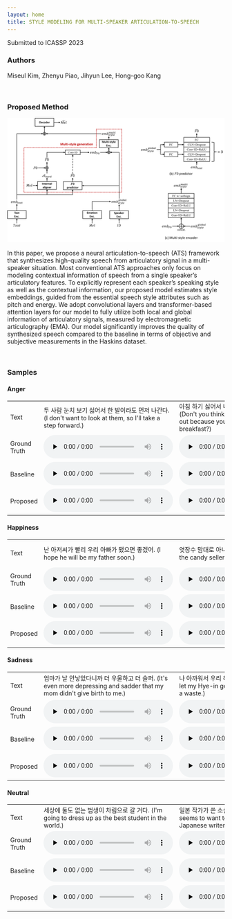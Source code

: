 ```yaml
---
layout: home
title: STYLE MODELING FOR MULTI-SPEAKER ARTICULATION-TO-SPEECH
---
```


Submitted to ICASSP 2023 

<h3>Authors
</h3>

Miseul Kim, Zhenyu Piao, Jihyun Lee, Hong-goo Kang

<br />

<h3>Proposed Method</h3>
<img src="./assets/img/unified_fig.png">

In this paper, we propose a neural articulation-to-speech
(ATS) framework that synthesizes high-quality speech from
articulatory signal in a multi-speaker situation. Most conventional
ATS approaches only focus on modeling contextual information
of speech from a single speaker’s articulatory features.
To explicitly represent each speaker’s speaking style as
well as the contextual information, our proposed model estimates
style embeddings, guided from the essential speech
style attributes such as pitch and energy. We adopt convolutional
layers and transformer-based attention layers for our
model to fully utilize both local and global information of articulatory
signals, measured by electromagnetic articulography
(EMA). Our model significantly improves the quality of
synthesized speech compared to the baseline in terms of objective
and subjective measurements in the Haskins dataset.

<br />

<h3>Samples
</h3>

<h4>Anger</h4>

<table style="margin-left: auto; margin-right: auto;">
    <tr>
        <td>
        	Text
        </td>
        <td class="text">
            두 사람 눈치 보기 싫어서 한 발이라도 먼저 나간다. (I don't want to look at them, so I'll take a step forward.)
        </td>
        <td class="text">
            아침 하기 싫어서 나오는 거 내 모를 줄 알아? (Don't you think I don't know you're coming out because you don't want to make breakfast?)
        </td>
        <td class="text">
            내 앞에 앉기 싫은 모양인데, 그럼 앉지마. (You don't want to sit in front of me, then don't sit down.)
        </td>
        <td class="text">
            들어오기 싫으면, 이참에 끝장을 내라고 그러세요. (If he don't want to come in, tell him to finish it this time.)
        </td>
    </tr>
    <tr>
        <td class="first-col">Ground Truth</td>
        <td><audio controls="" preload="none"><source src="./assets/samples/ref/angry/anger_f_300.wav"></audio></td>
        <td><audio controls="" preload="none"><source src="./assets/samples/ref/angry/angry_f_0750.wav"></audio></td>
        <td><audio controls="" preload="none"><source src="./assets/samples/ref/angry/anger_m_161.wav"></audio></td>
        <td><audio controls="" preload="none"><source src="./assets/samples/ref/angry/angry_m_0082.wav"></audio></td>
    </tr>
    <tr>
        <td class="first-col">Baseline</td>
        <td><audio controls="" preload="none"><source src="./assets/samples/angry/8_cer_base_anger_f1.wav"></audio></td>
        <td><audio controls="" preload="none"><source src="./assets/samples/angry/4_cer_base_angry_f2.wav"></audio></td>
        <td><audio controls="" preload="none"><source src="./assets/samples/angry/45_cer_base_anger_m1.wav"></audio></td>
        <td><audio controls="" preload="none"><source src="./assets/samples/angry/17_cer_base_angry_m2.wav"></audio></td>
    </tr>
    <tr>
        <td class="first-col">Proposed</td>
        <td><audio controls="" preload="none"><source src="./assets/samples/angry/8_prop_anger_f1.wav"></audio></td>
        <td><audio controls="" preload="none"><source src="./assets/samples/angry/4_prop_angry_f2.wav"></audio></td>
        <td><audio controls="" preload="none"><source src="./assets/samples/angry/45_prop_anger_m1.wav"></audio></td>
        <td><audio controls="" preload="none"><source src="./assets/samples/angry/17_prop_angry_m2.wav"></audio></td>
    </tr>
</table>

 <h4>Happiness</h4>

<table style="margin-left: auto; margin-right: auto;">
    <tr>
        <td>
        	Text
        </td>
        <td class="text">
            난 아저씨가 빨리 우리 아빠가 됐으면 좋겠어. (I hope he will be my father soon.)
        </td>
        <td class="text">
            엿장수 맘대로 아니고, 지혜 맘대로. (It's not up to the candy seller, it's up to Jihye.)
        </td>
        <td class="text">
            그런 맘 먹기 힘들었을텐데, 고맙다 인경아. (It must have been hard for you to make up your mind, thank you In-kyung.)
        </td>
        <td class="text">
            아뇨, 전 호텔에서의 만찬보다는 이런 자리가 훨씬 편하고 좋은데요. (No, I like this kind of place much more comfortable than a hotel feast.)
        </td>
    </tr>
    <tr>
        <td class="first-col">Ground Truth</td>
        <td><audio controls="" preload="none"><source src="./assets/samples/ref/happy/happy_f_422.wav"></audio></td>
        <td><audio controls="" preload="none"><source src="./assets/samples/ref/happy/happy_f_0804.wav"></audio></td>
        <td><audio controls="" preload="none"><source src="./assets/samples/ref/happy/happy_m_535.wav"></audio></td>
        <td><audio controls="" preload="none"><source src="./assets/samples/ref/happy/happy_m_0088.wav"></audio></td>
    </tr>
    <tr>
        <td class="first-col">Baseline</td>
        <td><audio controls="" preload="none"><source src="./assets/samples/happy/4_cer_base_happy_f1.wav"></audio></td>
        <td><audio controls="" preload="none"><source src="./assets/samples/happy/13_cer_base_happy_f2.wav"></audio></td>
        <td><audio controls="" preload="none"><source src="./assets/samples/happy/10_cer_base_happy_m1.wav"></audio></td>
        <td><audio controls="" preload="none"><source src="./assets/samples/happy/28_cer_base_happy_m2.wav"></audio></td>
    </tr>
    <tr>
        <td class="first-col">Proposed</td>
        <td><audio controls="" preload="none"><source src="./assets/samples/happy/4_prop_happy_f1.wav"></audio></td>
        <td><audio controls="" preload="none"><source src="./assets/samples/happy/13_prop_happy_f2.wav"></audio></td>
        <td><audio controls="" preload="none"><source src="./assets/samples/happy/10_prop_happy_m1.wav"></audio></td>
        <td><audio controls="" preload="none"><source src="./assets/samples/happy/28_prop_happy_m2.wav"></audio></td>
    </tr>
</table>

 <h4>Sadness</h4>

<table style="margin-left: auto; margin-right: auto;">
    <tr>
        <td>
        	Text
        </td>
        <td class="text">
            엄마가 날 안낳았다니까 더 우울하고 더 슬퍼. (It's even more depressing and sadder that my mom didn't give birth to me.)
        </td>
        <td class="text">
            나 아까워서 우리 혜인이 시집 못보내겠어. (I can't let my Hye-in get married because it's such a waste.)
        </td>
        <td class="text">
            오늘 만나면 어제 했던 말 취소한다고 할까봐 밤새 걱정했어. (When we met today, I was afraid you'd take back what you said yesterday.)
        </td>
        <td class="text">
            공휴일이라 쉬실텐데, 전화드려서 죄송합니다. (I'm sorry to call you because it's a public holiday.)
        </td>
    </tr>
    <tr>
        <td class="first-col">Ground Truth</td>
        <td><audio controls="" preload="none"><source src="./assets/samples/ref/sad/sadness_f_709.wav"></audio></td>
        <td><audio controls="" preload="none"><source src="./assets/samples/ref/sad/sad_f_1303.wav"></audio></td>
        <td><audio controls="" preload="none"><source src="./assets/samples/ref/sad/sadness_m_581.wav"></audio></td>
        <td><audio controls="" preload="none"><source src="./assets/samples/ref/sad/sad_m_0089.wav"></audio></td>
    </tr>
    <tr>
        <td class="first-col">Baseline</td>
        <td><audio controls="" preload="none"><source src="./assets/samples/sad/42_cer_base_sadness_f1.wav"></audio></td>
        <td><audio controls="" preload="none"><source src="./assets/samples/sad/2_cer_base_sad_f2.wav"></audio></td>
        <td><audio controls="" preload="none"><source src="./assets/samples/sad/27_cer_base_sadness_m1.wav"></audio></td>
        <td><audio controls="" preload="none"><source src="./assets/samples/sad/29_cer_base_sad_m2.wav"></audio></td>
    </tr>
    <tr>
        <td class="first-col">Proposed</td>
        <td><audio controls="" preload="none"><source src="./assets/samples/sad/42_prop_sadness_f1.wav"></audio></td>
        <td><audio controls="" preload="none"><source src="./assets/samples/sad/2_prop_sad_f2.wav"></audio></td>
        <td><audio controls="" preload="none"><source src="./assets/samples/sad/27_prop_sadness_m1.wav"></audio></td>
        <td><audio controls="" preload="none"><source src="./assets/samples/sad/29_prop_sad_m2.wav"></audio></td>
    </tr>
</table>

 <h4>Neutral</h4>

<table style="margin-left: auto; margin-right: auto;">
    <tr>
        <td>
        	Text
        </td>
        <td class="text">
            세상에 둘도 없는 범생이 차림으로 갈 거다. (I'm going to dress up as the best student in the world.)
        </td>
        <td class="text">
            일본 작가가 쓴 소설을 출판하고 싶은가봐. (He seems to want to publish a novel written by a Japanese writer)
        </td>
        <td class="text">
            애한테 이런 불량식품을 사먹이면 어떡해요. (You shouldn't buy such junk food for that kid.)
        </td>
        <td class="text">
            아빠, 우리 유치원 얼마나 좋은데요. (Dad, my kindergarten is so nice.)
        </td>
    </tr>
    <tr>
        <td class="first-col">Ground Truth</td>
        <td><audio controls="" preload="none"><source src="./assets/samples/ref/neutral/neutral_f_224.wav"></audio></td>
        <td><audio controls="" preload="none"><source src="./assets/samples/ref/neutral/neutral_f_1818.wav"></audio></td>
        <td><audio controls="" preload="none"><source src="./assets/samples/ref/neutral/neutral_m_746.wav"></audio></td>
        <td><audio controls="" preload="none"><source src="./assets/samples/ref/neutral/neutral_m_0122.wav"></audio></td>
    </tr>
    <tr>
        <td class="first-col">Baseline</td>
        <td><audio controls="" preload="none"><source src="./assets/samples/neutral/16_cer_base__neutral_f1.wav"></audio></td>
        <td><audio controls="" preload="none"><source src="./assets/samples/neutral/2_cer_base__neutral_f2.wav"></audio></td>
        <td><audio controls="" preload="none"><source src="./assets/samples/neutral/48_cer_base__neutral_m1.wav"></audio></td>
        <td><audio controls="" preload="none"><source src="./assets/samples/neutral/28_cer_base__neutral_m2.wav"></audio></td>
    </tr>
    <tr>
        <td class="first-col">Proposed</td>
        <td><audio controls="" preload="none"><source src="./assets/samples/neutral/16_prop__neutral_f1.wav"></audio></td>
        <td><audio controls="" preload="none"><source src="./assets/samples/neutral/2_prop__neutral_f2.wav"></audio></td>
        <td><audio controls="" preload="none"><source src="./assets/samples/neutral/48_prop__neutral_m1.wav"></audio></td>
        <td><audio controls="" preload="none"><source src="./assets/samples/neutral/28_prop__neutral_m2.wav"></audio></td>
    </tr>
</table>

<br />